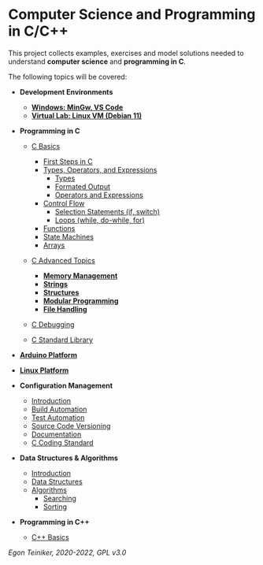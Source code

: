 # Computer Science and Programming in C/C++

This project collects examples, exercises and model solutions needed to understand 
**computer science** and **programming in C**.

The following topics will be covered:

* **Development Environments**
    * [**Windows: MinGw, VS Code**](setup)
    * [**Virtual Lab: Linux VM (Debian 11)**](linux/setup)
         
* **Programming in C**
    * [C Basics](programming-c/c-basics)
      * [First Steps in C](programming-c/c-basics/introduction)
      * [Types, Operators, and Expressions](programming-c/c-basics/types-operators-expressions/)
         * [Types](programming-c/c-basics/types-operators-expressions/types/) 
         * [Formated Output](programming-c/c-basics/types-operators-expressions/)
         * [Operators and Expressions](programming-c/c-basics/types-operators-expressions/operators/)
      * [Control Flow](programming-c/c-basics/control-flow/)
         * [Selection Statements (if, switch)](programming-c/c-basics/control-flow/selection)
         * [Loops (while, do-while, for)](programming-c/c-basics/control-flow/loops)
      * [Functions](programming-c/c-basics/functions/)
      * [State Machines](programming-c/c-basics/functions/statemachine/)
      * [Arrays](programming-c/c-basics/arrays/)
         
    * [C Advanced Topics](programming-c/c-advanced)
      * [**Memory Management**](memory-management)
      * [**Strings**](strings) 
      * [**Structures**](structures)
      * [**Modular Programming**](modules)
      * [**File Handling**](file-handling)
      
    * [C Debugging](programming-c/c-debugging)
    
    * [C Standard Library](programming-c/c-std-lib)

* [**Arduino Platform**](https://github.com/teiniker/teiniker-lectures-arduino)

* [**Linux Platform**](linux)

* **Configuration Management**
   * [Introduction](configuration-management)
   * [Build Automation](configuration-management/building)
   * [Test Automation](configuration-management/testing)
   * [Source Code Versioning](configuration-management/versioning)
   * [Documentation](configuration-management/documentation/doxygen)
   * [C Coding Standard](configuration-management/coding-standard)
   
* **Data Structures & Algorithms**
   * [Introduction](datastructures%2Balgorithms/introduction) 
   * [Data Structures](datastructures%2Balgorithms/datastructures)
   * [Algorithms](datastructures%2Balgorithms/algorithms)
      * [Searching](datastructures%2Balgorithms/algorithms/searching/) 
      * [Sorting](datastructures%2Balgorithms/algorithms/sorting)
      
* **Programming in C++**
   * [C++ Basics](programming-c++/c++basics/classes)


*Egon Teiniker, 2020-2022, GPL v3.0*         
